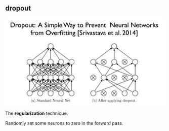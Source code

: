## dropout

![dropout graph](./img/dropout_graph.png)

The **regularization** technique.

Randomly set some neurons to zero in the forward pass.
